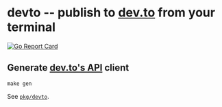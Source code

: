 # devto -- publish to [dev.to](https://dev.to) from your terminal

[![Go Report Card](https://goreportcard.com/badge/github.com/shihanng/devto)](https://goreportcard.com/report/github.com/shihanng/devto)

## Generate [dev.to's API](https://docs.dev.to/api/) client

```
make gen
```

See [`pkg/devto`](./pkg/devto).
